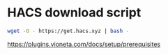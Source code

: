 # HACS download script

```bash
wget -O - https://get.hacs.xyz | bash -
```

https://plugins.vioneta.com/docs/setup/prerequisites
